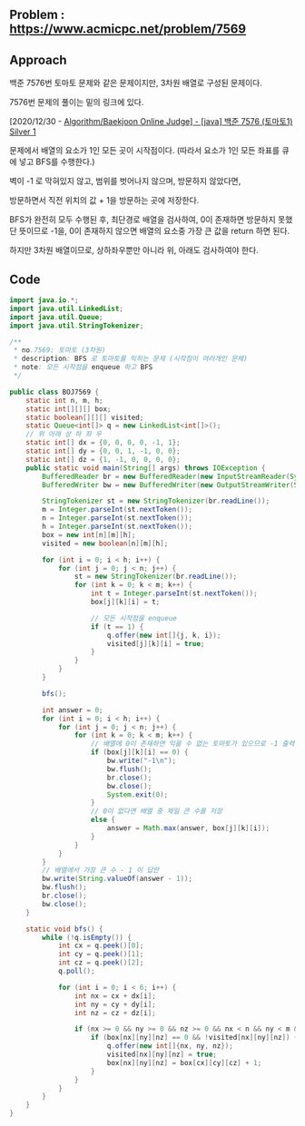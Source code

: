 ## Problem : https://www.acmicpc.net/problem/7569

## Approach

백준 7576번 토마토 문제와 같은 문제이지만, 3차원 배열로 구성된 문제이다.

7576번 문제의 풀이는 밑의 링크에 있다.

[2020/12/30 - [Algorithm/Baekjoon Online Judge\] - [java] 백준 7576 (토마토1) Silver 1﻿](https://gre-eny.tistory.com/69)

문제에서 배열의 요소가 1인 모든 곳이 시작점이다. (따라서 요소가 1인 모든 좌표를 큐에 넣고 BFS를 수행한다.)

벽이 -1 로 막혀있지 않고, 범위를 벗어나지 않으며, 방문하지 않았다면,

방문하면서 직전 위치의 값 + 1을 방문하는 곳에 저장한다.

BFS가 완전히 모두 수행된 후, 최단경로 배열을 검사하여, 0이 존재하면 방문하지 못했단 뜻이므로 -1을, 0이 존재하지 않으면 배열의 요소중 가장 큰 값을 return 하면 된다.

하지만 3차원 배열이므로, 상하좌우뿐만 아니라 위, 아래도 검사하여야 한다.

## Code

```java
import java.io.*;
import java.util.LinkedList;
import java.util.Queue;
import java.util.StringTokenizer;

/**
 * no.7569: 토마토 (3차원)
 * description: BFS 로 토마토를 익히는 문제 (시작점이 여러개인 문제)
 * note: 모든 시작점을 enqueue 하고 BFS
 */

public class BOJ7569 {
    static int n, m, h;
    static int[][][] box;
    static boolean[][][] visited;
    static Queue<int[]> q = new LinkedList<int[]>();
    // 위 아래 상 하 좌 우
    static int[] dx = {0, 0, 0, 0, -1, 1};
    static int[] dy = {0, 0, 1, -1, 0, 0};
    static int[] dz = {1, -1, 0, 0, 0, 0};
    public static void main(String[] args) throws IOException {
        BufferedReader br = new BufferedReader(new InputStreamReader(System.in));
        BufferedWriter bw = new BufferedWriter(new OutputStreamWriter(System.out));

        StringTokenizer st = new StringTokenizer(br.readLine());
        m = Integer.parseInt(st.nextToken());
        n = Integer.parseInt(st.nextToken());
        h = Integer.parseInt(st.nextToken());
        box = new int[n][m][h];
        visited = new boolean[n][m][h];

        for (int i = 0; i < h; i++) {
            for (int j = 0; j < n; j++) {
                st = new StringTokenizer(br.readLine());
                for (int k = 0; k < m; k++) {
                    int t = Integer.parseInt(st.nextToken());
                    box[j][k][i] = t;

                    // 모든 시작점을 enqueue
                    if (t == 1) {
                        q.offer(new int[]{j, k, i});
                        visited[j][k][i] = true;
                    }
                }
            }
        }

        bfs();

        int answer = 0;
        for (int i = 0; i < h; i++) {
            for (int j = 0; j < n; j++) {
                for (int k = 0; k < m; k++) {
                    // 배열에 0이 존재하면 익을 수 없는 토마토가 있으므로 -1 출력 후 종료
                    if (box[j][k][i] == 0) {
                        bw.write("-1\n");
                        bw.flush();
                        br.close();
                        bw.close();
                        System.exit(0);
                    }
                    // 0이 없다면 배열 중 제일 큰 수를 저장
                    else {
                        answer = Math.max(answer, box[j][k][i]);
                    }
                }
            }
        }
        // 배열에서 가장 큰 수 - 1 이 답안
        bw.write(String.valueOf(answer - 1));
        bw.flush();
        br.close();
        bw.close();
    }

    static void bfs() {
        while (!q.isEmpty()) {
            int cx = q.peek()[0];
            int cy = q.peek()[1];
            int cz = q.peek()[2];
            q.poll();

            for (int i = 0; i < 6; i++) {
                int nx = cx + dx[i];
                int ny = cy + dy[i];
                int nz = cz + dz[i];

                if (nx >= 0 && ny >= 0 && nz >= 0 && nx < n && ny < m && nz < h) {
                    if (box[nx][ny][nz] == 0 && !visited[nx][ny][nz]) {
                        q.offer(new int[]{nx, ny, nz});
                        visited[nx][ny][nz] = true;
                        box[nx][ny][nz] = box[cx][cy][cz] + 1;
                    }
                }
            }
        }
    }
}

```

